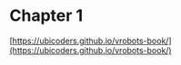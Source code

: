 # Chapter 1

[https://ubicoders.github.io/vrobots-book/](https://ubicoders.github.io/vrobots-book/)

